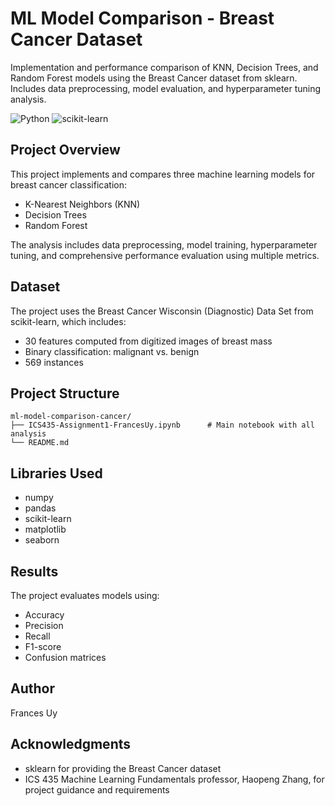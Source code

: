 # ML Model Comparison - Breast Cancer Dataset

Implementation and performance comparison of KNN, Decision Trees, and Random Forest models using the Breast Cancer dataset from sklearn. Includes data preprocessing, model evaluation, and hyperparameter tuning analysis.

![Python](https://img.shields.io/badge/python-3.x-blue.svg)
![scikit-learn](https://img.shields.io/badge/scikit--learn-latest-orange.svg)

## Project Overview

This project implements and compares three machine learning models for breast cancer classification:
- K-Nearest Neighbors (KNN)
- Decision Trees
- Random Forest

The analysis includes data preprocessing, model training, hyperparameter tuning, and comprehensive performance evaluation using multiple metrics.

## Dataset

The project uses the Breast Cancer Wisconsin (Diagnostic) Data Set from scikit-learn, which includes:
- 30 features computed from digitized images of breast mass
- Binary classification: malignant vs. benign
- 569 instances

## Project Structure

```
ml-model-comparison-cancer/
├── ICS435-Assignment1-FrancesUy.ipynb      # Main notebook with all analysis
└── README.md
```

## Libraries Used

- numpy
- pandas
- scikit-learn
- matplotlib
- seaborn

## Results

The project evaluates models using:
- Accuracy
- Precision
- Recall
- F1-score
- Confusion matrices

## Author

Frances Uy

## Acknowledgments

- sklearn for providing the Breast Cancer dataset
- ICS 435 Machine Learning Fundamentals professor, Haopeng Zhang, for project guidance and requirements
